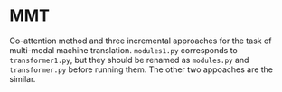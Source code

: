 # MMT
Co-attention method and three incremental approaches for the task of multi-modal machine translation.
``modules1.py`` corresponds to ``transformer1.py``, but they should be renamed as ``modules.py`` and ``transformer.py`` before running them. The other two appoaches are the similar.
